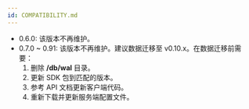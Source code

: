 ```yaml
---
id: COMPATIBILITY.md
---
```


- 0.6.0: 该版本不再维护。
- 0.7.0 ~ 0.91: 该版本不再维护。建议数据迁移至 v0.10.x。在数据迁移前需要：
  1. 删除 **/db/wal** 目录。
  2. 更新 SDK 包到匹配的版本。
  3. 参考 API 文档更新客户端代码。
  4. 重新下载并更新服务端配置文件。